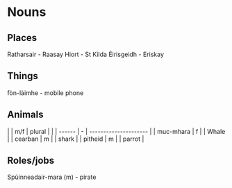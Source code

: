 # Nouns

## Places

Ratharsair - Raasay
Hiort - St Kilda
&Egrave;irisgeidh - Eriskay 

## Things

f&ograve;n-l&agrave;imhe - mobile phone
## Animals

|        | m/f | plural |                   |
| ------ | - | --------------------- |
| muc-mhara | f | | Whale                  |
| cearban | m | | shark                  |
| pitheid | m | | parrot                  |


## Roles/jobs

Sp&ugrave;inneadair-mara (m) - pirate

